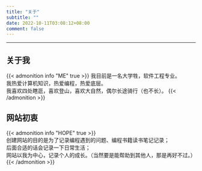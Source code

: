 ```yaml
---
title: "关于"
subtitle: ""
date: 2022-10-11T03:08:12+08:00
comment: false
---
```


<!-- When you set data `friends.yml` in `yourProject/data/` directory, it will be automatically loaded here. -->
---
<!-- You can define additional content below for this page. -->

## 关于我

{{< admonition info "ME" true >}}
我目前是一名大学牲，软件工程专业。  
我热爱计算机知识，热爱编程，热爱底层。  
我喜欢四处瞎逛，喜欢登山，喜欢大自然，偶尔长途骑行（也不长）。
{{< /admonition >}}

## 网站初衷

{{< admonition info "HOPE" true >}}  
创建网站的目的是为了记录编程遇到的问题、编程书籍读书笔记记录；  
后面合适的话会记录一下日常生活；    
网站以我为中心，记录个人的成长。（当然要是能帮助到其他人，那是再好不过。）
{{< /admonition >}}

